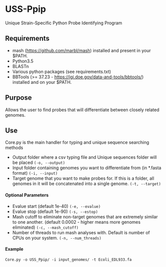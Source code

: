 # USS-Ppip
Unique Strain-Specific Python Probe Identifying Program

## Requirements
- mash (https://github.com/marbl/mash) installed and present in your $PATH.
- Python3.5
- BLASTn
- Various python packages (see requirements.txt)
- BBTools (>= 37.23 - https://jgi.doe.gov/data-and-tools/bbtools/) installed and on your $PATH.

## Purpose
Allows the user to find probes that will differentiate between closely related genomes.

## Use
Core.py is the main handler for typing and unique sequence searching methods
* Output folder where a csv typing file and Unique sequences folder will be placed `(-o, --output)`
* Input folder containing genomes you want to differentiate from (in *.fasta format) `(-i, --input)`
* Target genome that you want to make probes for. If this is a folder, all genomes in it will be concatenated into a single genome. `(-t, --target)`

#### Optional Parameters
* Evalue start (default 1e-40) `(-e, --evalue)`
* Evalue stop (default 1e-90) `(-s, --estop)`
* Mash cutoff to eliminate non-target genomes that are extremely similar to one another. (default 0.0002 - higher means more genomes eliminated) `(-c, --mash_cutoff)`
* Number of threads to run mash analyses with. Default is number of CPUs on your system. `(-n, --num_threads)`

#### Example
`Core.py -o USS_Ppip/ -i input_genomes/ -t Ecoli_EDL933.fa`
